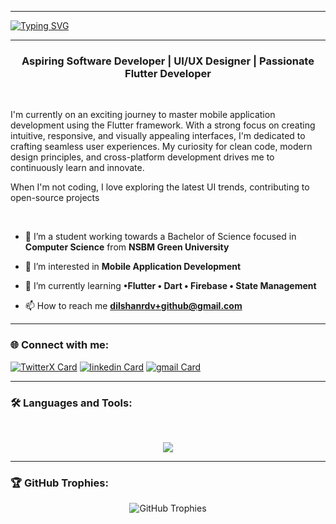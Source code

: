 <hr>

<a href="https://git.io/typing-svg">
  <img src="https://readme-typing-svg.demolab.com?font=Fira+Code&weight=600&size=35&pause=4000&center=true&vCenter=true&random=false&width=1000&lines=Hi%F0%9F%91%8B,+I+am+Rashmika+Dilshan+Viduranga" alt="Typing SVG" />
</a>

<hr>

<h3 align="center">Aspiring Software Developer | UI/UX Designer | Passionate Flutter Developer </h3>

</br>

I'm currently on an exciting journey to master mobile application development using the Flutter framework. With a strong focus on creating intuitive, responsive, and visually appealing interfaces, I'm dedicated to crafting seamless user experiences. My curiosity for clean code, modern design principles, and cross-platform development drives me to continuously learn and innovate.

When I'm not coding, I love exploring the latest UI trends, contributing to open-source projects

</br>

- 🔭 I’m a student working towards a Bachelor of Science focused in **Computer Science** from **NSBM Green University**

- 👀 I’m interested in **Mobile Application Development**
  
- 🌱 I’m currently learning **•Flutter • Dart • Firebase • State Management**

- 📫 How to reach me **dilshanrdv+github@gmail.com**

<hr>

### 🌐 Connect with me:

[![TwitterX Card](https://img.icons8.com/color/50/000000/twitterx.png)](https://X.com/dilshanrdv)
[![linkedin Card](https://img.icons8.com/color/50/000000/linkedin.png)](https://www.linkedin.com/in/rashmikadilshan)
[![gmail Card](https://img.icons8.com/color/50/000000/gmail.png)](https://mail.google.com/mail/?view=cm&fs=1&to=dilshanrdv%2Bgithub@gmail.com&su=SUBJECT&body=BODY)

<hr>

### 🛠️ Languages and Tools:

</br>

<p align="center">
  <a href="https://skillicons.dev">
    <img src="https://skillicons.dev/icons?i=html,css,js,flutter,dart,figma,git,github,java,py,c,dotnet,azure,mysql,firebase,idea,androidstudio,vscode,visualstudio,postman,linux&theme=dark&perline=11&align=center"
      />
  </a>
</p>

<hr>

### 🏆 GitHub Trophies:

<div align="center">
  <img src="https://github-profile-trophy.vercel.app/?username=RashmikaDilshan&theme=flat&row=1&column=5" alt="GitHub Trophies" />
</div>
